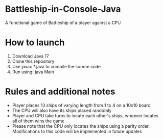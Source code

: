 # Battleship-in-Console-Java
A functional game of Battleship of a player against a CPU

# How to launch
1. Download Java 17
2. Clone this repository
3. Use javac *.java to compile the source code
4. Run using: java Main

# Rules and additional notes
- Player places 10 ships of varying length from 1 to 4 on a 10x10 board
- The CPU will also have its ships placed randomly
- Player and CPU take turns to locate each other's ships, whoever locates all of them wins the game
- Please note that the CPU only locates the ships using a parity order. Modifications to this code will be implemented in future updates
  

